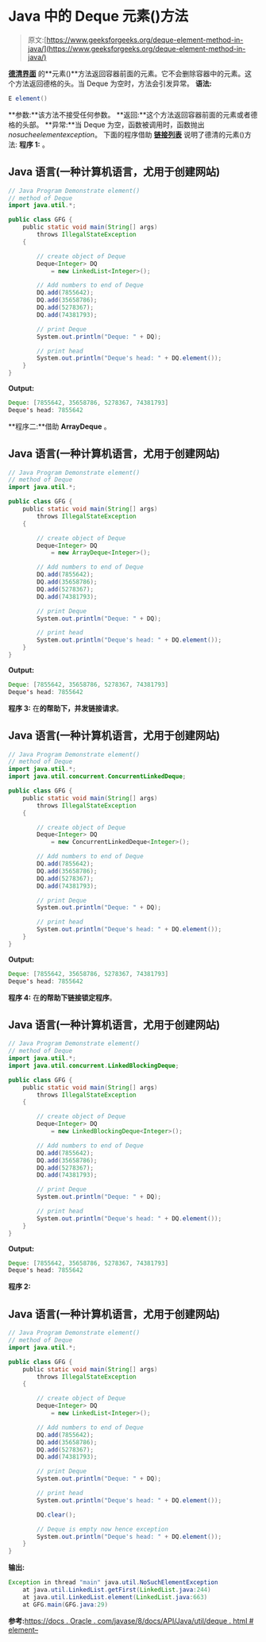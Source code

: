 # Java 中的 Deque 元素()方法

> 原文:[https://www.geeksforgeeks.org/deque-element-method-in-java/](https://www.geeksforgeeks.org/deque-element-method-in-java/)

[**德清界面**](https://www.geeksforgeeks.org/deque-interface-java-example/) 的**元素()**方法返回容器前面的元素。它不会删除容器中的元素。这个方法返回德格的头。当 Deque 为空时，方法会引发异常。
**语法:**

```java
E element()
```

**参数:**该方法不接受任何参数。
**返回:**这个方法返回容器前面的元素或者德格的头部。
**异常:**当 Deque 为空，函数被调用时，函数抛出*nosucheelementexception*。
下面的程序借助 [**链接列表**](https://www.geeksforgeeks.org/linked-list-in-java/) 说明了德清的元素()方法:
**程序 1:** 。

## Java 语言(一种计算机语言，尤用于创建网站)

```java
// Java Program Demonstrate element()
// method of Deque
import java.util.*;

public class GFG {
    public static void main(String[] args)
        throws IllegalStateException
    {

        // create object of Deque
        Deque<Integer> DQ
            = new LinkedList<Integer>();

        // Add numbers to end of Deque
        DQ.add(7855642);
        DQ.add(35658786);
        DQ.add(5278367);
        DQ.add(74381793);

        // print Deque
        System.out.println("Deque: " + DQ);

        // print head
        System.out.println("Deque's head: " + DQ.element());
    }
}
```

**Output:** 

```java
Deque: [7855642, 35658786, 5278367, 74381793]
Deque's head: 7855642
```

**程序二:**借助 **ArrayDeque** 。

## Java 语言(一种计算机语言，尤用于创建网站)

```java
// Java Program Demonstrate element()
// method of Deque
import java.util.*;

public class GFG {
    public static void main(String[] args)
        throws IllegalStateException
    {

        // create object of Deque
        Deque<Integer> DQ
            = new ArrayDeque<Integer>();

        // Add numbers to end of Deque
        DQ.add(7855642);
        DQ.add(35658786);
        DQ.add(5278367);
        DQ.add(74381793);

        // print Deque
        System.out.println("Deque: " + DQ);

        // print head
        System.out.println("Deque's head: " + DQ.element());
    }
}
```

**Output:** 

```java
Deque: [7855642, 35658786, 5278367, 74381793]
Deque's head: 7855642
```

**程序 3:** 在**的帮助下，并发链接请求**。

## Java 语言(一种计算机语言，尤用于创建网站)

```java
// Java Program Demonstrate element()
// method of Deque
import java.util.*;
import java.util.concurrent.ConcurrentLinkedDeque;

public class GFG {
    public static void main(String[] args)
        throws IllegalStateException
    {

        // create object of Deque
        Deque<Integer> DQ
            = new ConcurrentLinkedDeque<Integer>();

        // Add numbers to end of Deque
        DQ.add(7855642);
        DQ.add(35658786);
        DQ.add(5278367);
        DQ.add(74381793);

        // print Deque
        System.out.println("Deque: " + DQ);

        // print head
        System.out.println("Deque's head: " + DQ.element());
    }
}
```

**Output:** 

```java
Deque: [7855642, 35658786, 5278367, 74381793]
Deque's head: 7855642
```

**程序 4:** 在**的帮助下链接锁定程序**。

## Java 语言(一种计算机语言，尤用于创建网站)

```java
// Java Program Demonstrate element()
// method of Deque
import java.util.*;
import java.util.concurrent.LinkedBlockingDeque;

public class GFG {
    public static void main(String[] args)
        throws IllegalStateException
    {

        // create object of Deque
        Deque<Integer> DQ
            = new LinkedBlockingDeque<Integer>();

        // Add numbers to end of Deque
        DQ.add(7855642);
        DQ.add(35658786);
        DQ.add(5278367);
        DQ.add(74381793);

        // print Deque
        System.out.println("Deque: " + DQ);

        // print head
        System.out.println("Deque's head: " + DQ.element());
    }
}
```

**Output:** 

```java
Deque: [7855642, 35658786, 5278367, 74381793]
Deque's head: 7855642
```

**程序 2:**

## Java 语言(一种计算机语言，尤用于创建网站)

```java
// Java Program Demonstrate element()
// method of Deque
import java.util.*;

public class GFG {
    public static void main(String[] args)
        throws IllegalStateException
    {

        // create object of Deque
        Deque<Integer> DQ
            = new LinkedList<Integer>();

        // Add numbers to end of Deque
        DQ.add(7855642);
        DQ.add(35658786);
        DQ.add(5278367);
        DQ.add(74381793);

        // print Deque
        System.out.println("Deque: " + DQ);

        // print head
        System.out.println("Deque's head: " + DQ.element());

        DQ.clear();

        // Deque is empty now hence exception
        System.out.println("Deque's head: " + DQ.element());
    }
}
```

**输出:**

```java
Exception in thread "main" java.util.NoSuchElementException
    at java.util.LinkedList.getFirst(LinkedList.java:244)
    at java.util.LinkedList.element(LinkedList.java:663)
    at GFG.main(GFG.java:29)
```

**参考:**[https://docs . Oracle . com/javase/8/docs/API/Java/util/deque . html # element–](https://docs.oracle.com/javase/8/docs/api/java/util/Deque.html#element--)